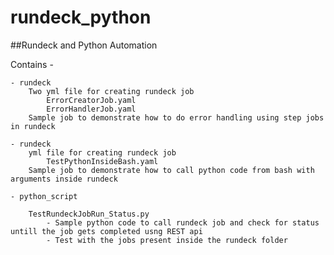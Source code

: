 # rundeck_python
##Rundeck and Python Automation

Contains -

	- rundeck
		Two yml file for creating rundeck job
			ErrorCreatorJob.yaml
			ErrorHandlerJob.yaml
		Sample job to demonstrate how to do error handling using step jobs in rundeck
		
	- rundeck
		yml file for creating rundeck job
			TestPythonInsideBash.yaml
		Sample job to demonstrate how to call python code from bash with arguments inside rundeck
		
	- python_script
	
		TestRundeckJobRun_Status.py 
			- Sample python code to call rundeck job and check for status untill the job gets completed usng REST api
			- Test with the jobs present inside the rundeck folder
